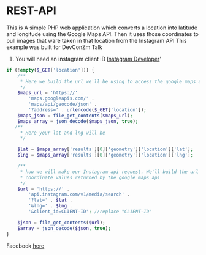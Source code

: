 # REST-API

This is A simple PHP web application which converts a location into latitude and longitude using the Google Maps API. Then it uses those coordinates to pull images that ware taken in that location from the Instagram API
This example was built for DevConZm Talk

1. You will need an instagram client iD [Instagram Developer](https://www.instagram.com/developer/)'

```php
if (!empty($_GET['location'])) {
    /**
     * Here we build the url we'll be using to access the google maps api
     */
    $maps_url = 'https://' .
        'maps.googleapis.com/' .
        'maps/api/geocode/json' .
        '?address=' . urlencode($_GET['location']);
    $maps_json = file_get_contents($maps_url);
    $maps_array = json_decode($maps_json, true);
   /**
     * Here your lat and lng will be
     */

    $lat = $maps_array['results'][0]['geometry']['location']['lat'];
    $lng = $maps_array['results'][0]['geometry']['location']['lng'];

    /**
     * how we will make our Instagram api request. We'll build the url using the
     * coordinate values returned by the google maps api
     */
    $url = 'https://' .
        'api.instagram.com/v1/media/search' .
        '?lat=' . $lat .
        '&lng=' . $lng .
        '&client_id=CLIENT-ID'; //replace "CLIENT-ID"

    $json = file_get_contents($url);
    $array = json_decode($json, true);
}
```
Facebook [here](http://facebook.com/cynojine)
